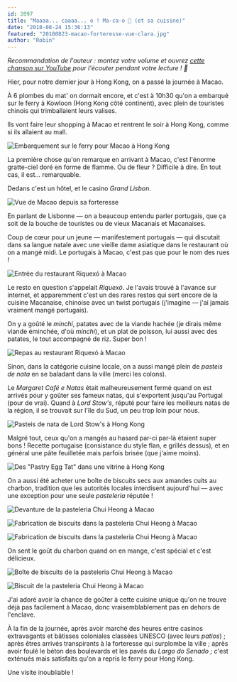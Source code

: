 ```yaml
---
id: 2097
title: "Maaaa... caaaa... o ! Ma-ca-o 🎵 (et sa cuisine)"
date: "2018-08-24 15:36:13"
featured: "20180823-macao-forteresse-vue-clara.jpg"
author: "Robin"
---
```


_Recommandation de l'auteur : montez votre volume et ouvrez
[cette chanson sur YouTube](https://www.youtube.com/watch?v=FHb4a58UJPo) pour
l'écouter pendant votre lecture ! 🎵_

Hier, pour notre dernier jour à Hong Kong, on a passé la journée à Macao.

À 6 plombes du mat' on dormait encore, et c'est à 10h30 qu'on a embarqué sur le
ferry à Kowloon (Hong Kong côté continent), avec plein de touristes chinois qui
trimballaient leurs valises.

Ils vont faire leur shopping à Macao et rentrent le soir à Hong Kong, comme si
ils allaient au mall.

![Embarquement sur le ferry pour Macao à Hong Kong](20180823-hongkong-kowloon-china-ferry.jpg)

La première chose qu'on remarque en arrivant à Macao, c'est l'énorme gratte-ciel
doré en forme de flamme. Ou de fleur ? Difficile à dire. En tout cas, il est...
remarquable.

Dedans c'est un hôtel, et le casino _Grand Lisbon_.

![Vue de Macao depuis sa forteresse](20180823-macao-forteresse-vue.jpg)

En parlant de Lisbonne — on a beaucoup entendu parler portugais, que ça soit de
la bouche de touristes ou de vieux Macanais et Macanaises.

Coup de cœur pour un jeune — manifestement portugais — qui discutait dans sa
langue natale avec une vieille dame asiatique dans le restaurant où on a mangé
midi. Le portugais à Macao, c'est pas que pour le nom des rues !

![Entrée du restaurant Riquexó à Macao](20180823-macao-riquexo.jpg)

Le resto en question s'appelait _Riquexó_. Je l'avais trouvé à l'avance sur
internet, et apparemment c'est un des rares restos qui sert encore de la cuisine
Macanaise, chinoise avec un twist portugais (j'imagine — j'ai jamais vraiment
mangé portugais).

On y a goûté le _minchi_, patates avec de la viande hachée (je dirais même
viande éminchée, d'où _minchi_), et un plat de poisson, lui aussi avec des
patates, le tout accompagné de riz. Super bon !

![Repas au restaurant Riquexó à Macao](20180823-macao-riquexo-plats.jpg)

Sinon, dans la catégorie cuisine locale, on a aussi mangé plein de _pasteis de
nata_ en se baladant dans la ville (merci les colons).

Le _Margaret Café e Natas_ était malheureusement fermé quand on est arrivés pour
y goûter ses fameux natas, qui s'exportent jusqu'au Portugal (pour de vrai).
Quand à _Lord Stow's_, réputé pour faire les meilleurs natas de la région, il se
trouvait sur l'île du Sud, un peu trop loin pour nous.

![Pasteis de nata de Lord Stow's à Hong Kong](20180822-hongkong-natas-lord-stows.jpg "On avait goûté les natas de Lord Stow's à Hong Kong... je rejoins l'avis populaire 😍")

Malgré tout, ceux qu'on a mangés au hasard par-ci par-là étaient super bons !
Recette portugaise (consistance du style flan, e grillés dessus), et en général
une pâte feuilletée mais parfois brisée (que j'aime moins).

![Des "Pastry Egg Tat" dans une vitrine à Hong Kong](20180822-hongkong-natas-egg-tat.jpg "Des natas à pâte brisée (egg tart en anglais, ou egg tat ça va aussi 😉)")

On a aussi été acheter une boîte de biscuits secs aux amandes cuits au charbon,
tradition que les autorités locales interdisent aujourd'hui — avec une exception
pour une seule _pasteleria_ réputée !

![Devanture de la pasteleria Chui Heong à Macao](20180823-macao-pasteleria.jpg)

![Fabrication de biscuits dans la pasteleria Chui Heong à Macao](20180823-macao-pasteleria-fabrication.jpg)

![Fabrication de biscuits dans la pasteleria Chui Heong à Macao](20180823-macao-pasteleria-fabrication-2.jpg)

On sent le goût du charbon quand on en mange, c'est spécial et c'est délicieux.

![Boîte de biscuits de la pasteleria Chui Heong à Macao](20180824-chiang-mai-pasteleria-biscuits-boite.jpg)

![Biscuit de la pasteleria Chui Heong à Macao](20180824-chiang-mai-pasteleria-biscuits.jpg)

J'ai adoré avoir la chance de goûter à cette cuisine unique qu'on ne trouve déjà
pas facilement à Macao, donc vraisemblablement pas en dehors de l'enclave.

À la fin de la journée, après avoir marché des heures entre casinos extravagants
et bâtisses coloniales classées UNESCO (avec leurs _patios_) ; après êtres
arrivés transpirants à la forteresse qui surplombe la ville ; après avoir foulé
le béton des boulevards et les pavés du _Largo do Senado_ _; c_'est exténués
mais satisfaits qu'on a repris le ferry pour Hong Kong.

Une visite inoubliable !
